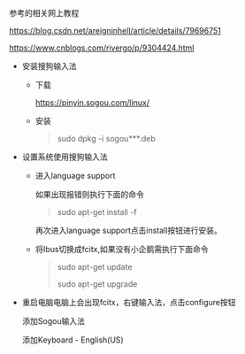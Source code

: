 参考的相关网上教程

https://blog.csdn.net/areigninhell/article/details/79696751

https://www.cnblogs.com/rivergo/p/9304424.html

- 安装搜狗输入法

  - 下载

    https://pinyin.sogou.com/linux/

  - 安装

    > sudo dpkg -i sogou***.deb

- 设置系统使用搜狗输入法

  - 进入language support

    如果出现报错则执行下面的命令

    > sudo apt-get install -f

    再次进入language support点击install按钮进行安装。

  - 将Ibus切换成fcitx,如果没有小企鹅需执行下面命令

    >  sudo apt-get update
    >
    >  sudo apt-get upgrade

- 重启电脑电脑上会出现fcitx，右键输入法，点击configure按钮

  添加Sogou输入法

  添加Keyboard - English(US)

  

  

  